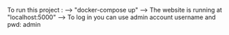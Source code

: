 To run this project :
--> "docker-compose up"
--> The website is running at "localhost:5000"
--> To log in you can use admin account username and pwd: admin